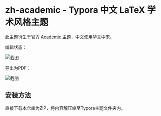 # zh-academic - Typora 中文 LaTeX 学术风格主题

此主题衍生于官方 [Academic 主题](https://theme.typora.io/theme/Academic/)，中文使用华文中宋。

编辑状态：

![截图](https://ws1.sinaimg.cn/large/8163951ely1fwzwzbsdnnj20za0ic78g.jpg)

导出为PDF：

![截图](https://ws1.sinaimg.cn/large/8163951ely1fwzwyb94bdj20x10jetfl.jpg)

## 安装方法

直接下载本仓库为ZIP，将内容解压缩至Typora主题文件夹内。